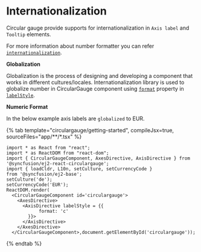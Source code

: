# Internationalization

Circular gauge provide supports for internationalization in `Axis label` and `Tooltip` elements.

For more information about number formatter you can refer
[`internationalization`](http://ej2.syncfusion.com/documentation/base/intl.html).

<!-- markdownlint-disable MD036 -->
**Globalization**

Globalization is the process of designing and developing a component that works in different cultures/locales.
Internationalization library is used to globalize number in CircularGauge component
using [`format`](../api/circular-gauge/label/#format-string) property in [`labelStyle`](../api/circular-gauge/label/).

<!-- markdownlint-disable MD036 -->
**Numeric Format**

In the below example axis labels are `globalized` to EUR.

{% tab template="circulargauge/getting-started", compileJsx=true, sourceFiles="app/**/*.tsx" %}

```tsx
import * as React from "react";
import * as ReactDOM from "react-dom";
import { CircularGaugeComponent, AxesDirective, AxisDirective } from '@syncfusion/ej2-react-circulargauge';
import { loadCldr, L10n, setCulture, setCurrencyCode } from '@syncfusion/ej2-base';
setCulture('de');
setCurrencyCode('EUR');
ReactDOM.render(
  <CircularGaugeComponent id='circulargauge'>
    <AxesDirective>
      <AxisDirective labelStyle = {{
            format: 'c'
        }}>
      </AxisDirective>
    </AxesDirective>
  </CircularGaugeComponent>,document.getElementById('circulargauge'));

```

{% endtab %}